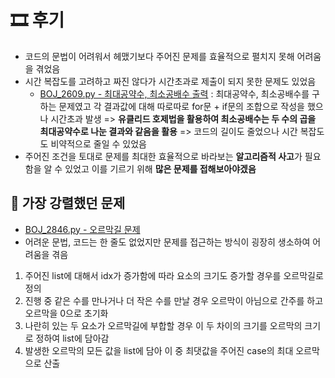# 🎞 후기

- 코드의 문법이 어려워서 헤맸기보다 주어진 문제를 효율적으로 펼치지 못해 어려움을 겪었음
- 시간 복잡도를 고려하고 짜진 않다가 시간초과로 제출이 되지 못한 문제도 있었음 
    - [BOJ_2609.py - 최대공약수, 최소공배수 출력](./BOJ_2609.py) : 최대공약수, 최소공배수를 구하는 문제였고 각 결과값에 대해 따로따로 for문 + if문의 조합으로 작성을 했으나 시간초과 발생 => **유클리드 호제법을 활용하여 최소공배수는 두 수의 곱을 최대공약수로 나눈 결과와 같음을 활용** => 코드의 길이도 줄었으나 시간 복잡도도 비약적으로 줄일 수 있었음
- 주어진 조건을 토대로 문제를 최대한 효율적으로 바라보는 **알고리즘적 사고**가 필요함을 알 수 있었고 이를 기르기 위해 **많은 문제를 접해보아야겠음**

## 💎 가장 강렬했던 문제
- [BOJ_2846.py - 오르막길 문제](./BOJ_2846.py)
- 어려운 문법, 코드는 한 줄도 없었지만 문제를 접근하는 방식이 굉장히 생소하여 어려움을 겪음
1. 주어진 list에 대해서 idx가 증가함에 따라 요소의 크기도 증가할 경우를 오르막길로 정의
2. 진행 중 같은 수를 만나거나 더 작은 수를 만날 경우 오르막이 아님으로 간주를 하고 오르막을 0으로 초기화
3. 나란히 있는 두 요소가 오르막길에 부합할 경우 이 두 차이의 크기를 오르막의 크기로 정하여 list에 담아감
4. 발생한 오르막의 모든 값을 list에 담아 이 중 최댓값을 주어진 case의 최대 오르막으로 산출